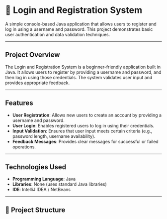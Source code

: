 # 🔐 Login and Registration System

A simple console-based Java application that allows users to register and log in using a username and password. This project demonstrates basic user authentication and data validation techniques.

---

## Project Overview

The Login and Registration System is a beginner-friendly application built in Java. It allows users to register by providing a username and password, and then log in using those credentials. The system validates user input and provides appropriate feedback.

---

## Features

- **User Registration**: Allows new users to create an account by providing a username and password.
- **User Login**: Enables registered users to log in using their credentials.
- **Input Validation**: Ensures that user input meets certain criteria (e.g., password length, username availability).
- **Feedback Messages**: Provides clear messages for successful or failed operations.

---

## Technologies Used

- **Programming Language**: Java
- **Libraries**: None (uses standard Java libraries)
- **IDE**: IntelliJ IDEA / NetBeans

---

## 📂 Project Structure

